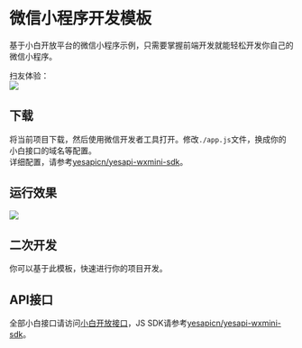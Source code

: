 # 微信小程序开发模板
基于小白开放平台的微信小程序示例，只需要掌握前端开发就能轻松开发你自己的微信小程序。  

扫友体验：  
![](http://cdn7.okayapi.com/yesyesapi_20200321130420_e0f6538fe46e3c2ae1772c9204cd87df.png)

## 下载
将当前项目下载，然后使用微信开发者工具打开。修改```./app.js```文件，换成你的小白接口的域名等配置。  
详细配置，请参考[yesapicn/yesapi-wxmini-sdk](https://github.com/yesapicn/yesapi-wxmini-sdk)。  

## 运行效果  

![](http://cdn7.okayapi.com/yesyesapi_20200320180123_6e0951db02bb1e1b9b9cb08e600054e4.png)  

## 二次开发
你可以基于此模板，快速进行你的项目开发。  

## API接口
全部小白接口请访问[小白开放接口](http://api.yesapi.cn/docs.php)，JS SDK请参考[yesapicn/yesapi-wxmini-sdk](https://github.com/yesapicn/yesapi-wxmini-sdk)。  
